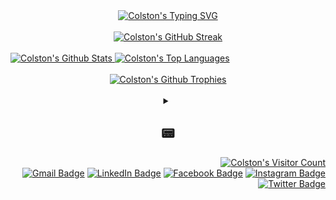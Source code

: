 <div align="center">
  <a href="https://github.com/ColstonBod-oy?tab=repositories">
    <picture>
      <source media="(prefers-color-scheme: dark)" srcset="https://readme-typing-svg.demolab.com?font=Fira+Code&pause=1000&color=00CB06&background=000000&vCenter=true&random=false&width=435&lines=%24+Full+Stack+Web+Development;%24+Android+Mobile+Development;%24+Data+Structures+and+Algorithms;%24+Machine+Learning;%24+Responsive+Web+Design;%24+Test+Driven+Development;%24+CI%2FCD;%24+Java;%24+Kotlin;%24+Javascript;%24+Typescript;%24+React;%24+React+Native;%24+Expo;%24+Next.js;%24+CSS;%24+SASS;%24+Tailwind+CSS;%24+Bootstrap;%24+SQL;%24+PHP;%24+Laravel;%24+Firebase;%24+Python;%24+Pandas;%24+NumPy;%24+Matplotlib;%24+TensorFlow;%24+Keras;%24+Scikit-Learn;%24+Flutter;%24+Chess+lol">
      <source media="(prefers-color-scheme: light)" srcset="https://readme-typing-svg.demolab.com?font=Fira+Code&pause=1000&color=4DB942&background=EFEFF0&vCenter=true&random=false&width=435&lines=%24+Full+Stack+Web+Development;%24+Android+Mobile+Development;%24+Data+Structures+and+Algorithms;%24+Machine+Learning;%24+Responsive+Web+Design;%24+Test+Driven+Development;%24+CI%2FCD;%24+Java;%24+Kotlin;%24+Javascript;%24+Typescript;%24+React;%24+React+Native;%24+Expo;%24+Next.js;%24+CSS;%24+SASS;%24+Tailwind+CSS;%24+Bootstrap;%24+SQL;%24+PHP;%24+Laravel;%24+Firebase;%24+Python;%24+Pandas;%24+NumPy;%24+Matplotlib;%24+TensorFlow;%24+Keras;%24+Scikit-Learn;%24+Flutter;%24+Chess+lol">
      <img alt="Colston's Typing SVG" src="https://user-images.githubusercontent.com/25423296/163456779-a8556205-d0a5-45e2-ac17-42d089e3c3f8.png">
    </picture>
  </a>
  <br/>
  <br/>
  <a href="https://github.com/ColstonBod-oy?tab=repositories">
    <picture>
      <source media="(prefers-color-scheme: dark)" srcset="https://streak-stats.demolab.com?user=ColstonBod-oy&theme=hacker&currStreakNum=00CB06&border=00CB06&stroke=00CB06&sideNums=00CB06&sideLabels=00CB06&dates=00CB06&excludeDaysLabel=00CB06&background=000000&ring=00CB06&fire=00CB06&currStreakLabel=00CB06">
      <source media="(prefers-color-scheme: light)" srcset="https://streak-stats.demolab.com?user=ColstonBod-oy&theme=shadow_green">
      <img alt="Colston's GitHub Streak" src="https://user-images.githubusercontent.com/25423296/163456779-a8556205-d0a5-45e2-ac17-42d089e3c3f8.png">
    </picture>
  </a>
  <br/>
</div> 
<div> 
  <br/>
  <a href="https://github.com/ColstonBod-oy?tab=repositories">
    <picture>
      <source media="(prefers-color-scheme: dark)" srcset="https://github-readme-stats.vercel.app/api?username=ColstonBod-oy&show_icons=true&title_color=00CB06&text_color=00CB06&icon_color=00CB06&border_color=00CB06&bg_color=000000" height="200px" width="49%">
      <source media="(prefers-color-scheme: light)" srcset="https://github-readme-stats.vercel.app/api?username=anuraghazra&show_icons=true&theme=shadow_green" height="200px" width="49%">
      <img alt="Colston's Github Stats" src="https://user-images.githubusercontent.com/25423296/163456779-a8556205-d0a5-45e2-ac17-42d089e3c3f8.png">
    </picture>
  </a>
  <a href="https://github.com/ColstonBod-oy?tab=repositories">
    <picture>
      <source media="(prefers-color-scheme: dark)" srcset="https://github-readme-stats.vercel.app/api/top-langs/?username=ColstonBod-oy&layout=compact&langs_count=8&card_width=400&title_color=00CB06&text_color=00CB06&icon_color=00CB06&border_color=00CB06&bg_color=000000" height="200px" width="49%">
      <source media="(prefers-color-scheme: light)" srcset="https://github-readme-stats.vercel.app/api/top-langs/?username=ColstonBod-oy&layout=compact&langs_count=8&card_width=400&theme=shadow_green" height="200px" width="49%">
      <img alt="Colston's Top Languages" src="https://user-images.githubusercontent.com/25423296/163456779-a8556205-d0a5-45e2-ac17-42d089e3c3f8.png">
    </picture>
  </a>
  <br/>
</div> 
<div align="center">
  <br/>
  <a href="https://github.com/ryo-ma/github-profile-trophy">
    <picture>
      <source media="(prefers-color-scheme: dark)" srcset="https://github-profile-trophy.vercel.app/?username=ColstonBod-oy&theme=matrix&no-frame=true">
      <source media="(prefers-color-scheme: light)" srcset="https://github-profile-trophy.vercel.app/?username=ColstonBod-oy&theme=flat">
      <img alt="Colston's Github Trophies" src="https://user-images.githubusercontent.com/25423296/163456779-a8556205-d0a5-45e2-ac17-42d089e3c3f8.png">
    </picture>
  </a>
</div>
<br/>
<div align="center">
  <details> 
    <summary><h2>📟</h2></summary>
    <br/>
    💬
    <br/>
    <blockquote>
      <div align="left">
        <strong>
          If you're reading these words, consider yourself among the first to receive this message, sent across the vast expanse of space. As you decipher these lines, you're conversing with a version of me from thousands of years in the past.<br/><br/>Throughout my journey, I've navigated the intricacies of fast-paced startup environments and ventured into the realm of freelancing. But this year marks a significant shift—a daring leap into the domain of major corporations. Here I stand, on the precipice of this new frontier, uncertain yet hopeful for what lies ahead. Hopefully I survive out there...<br/>
        </strong>
      </div>
      <br/>
      <div align="center">
        <strong>
          [END OF TRANSMISSION]
        </strong>
      </div>
    </blockquote>
    <br/>
    <br/>
    <h3>
      “The Universe is saying: Allow me to flow through you unrestricted,<br>and you will see the greatest magic you have ever seen.”
    </h3>
    <small>― Klaus Joehle</small>
    <h1></h1>  
    <a href="https://science.nasa.gov/image-detail/42916480792-cd4b5fcfdf-o/"><img alt="Westerlund 2" src="cover/Westerlund 2.png" /></a>  
    <div align="left">
      This giant cluster of about 3,000 stars, called Westerlund 2, has been released to celebrate Hubble’s 25th year in orbit and a quarter of a century of new discoveries, stunning images, and outstanding science. It resides in a raucous stellar breeding ground located 20,000 light-years away from Earth in the constellation Carina. Credits: 
      <a href="https://science.nasa.gov/mission/hubble/multimedia/hubble-images/">NASA</a>/<a href="https://esahubble.org/images/">ESA</a>
    </div>
  </details>
</div>
<div align="right">
  <a href="https://github.com/ColstonBod-oy"><img alt="Colston's Visitor Count" src="https://profile-counter.glitch.me/ColstonBod-oy/count.svg"/></a>
  <br/>
  <a href="https://mail.google.com/mail/?view=cm&fs=1&to=bodoycolstond@gmail.com"><img alt="Gmail Badge" src="https://img.shields.io/badge/🔳-GMAIL-000000?style=flat-square&labelColor=00CB06"/></a>
  <a href="https://www.linkedin.com/in/colston-bod-oy-60a7521a4/"><img alt="LinkedIn Badge" src="https://img.shields.io/badge/🔳-LINKEDIN-000000?style=flat-square&labelColor=00CB06"/></a>
  <a href="https://www.facebook.com/colston.bodoy/"><img alt="Facebook Badge" src="https://img.shields.io/badge/🔳-FACEBOOK-000000?style=flat-square&labelColor=00CB06"/></a>
  <a href="https://www.instagram.com/coldz.stone/"><img alt="Instagram Badge" src="https://img.shields.io/badge/🔳-INSTAGRAM-000000?style=flat-square&labelColor=00CB06"/></a>
  <a href="https://twitter.com/OyColston"><img alt="Twitter Badge" src="https://img.shields.io/badge/🔳-TWITTER-000000?style=flat-square&labelColor=00CB06"/></a>
</div>
  

